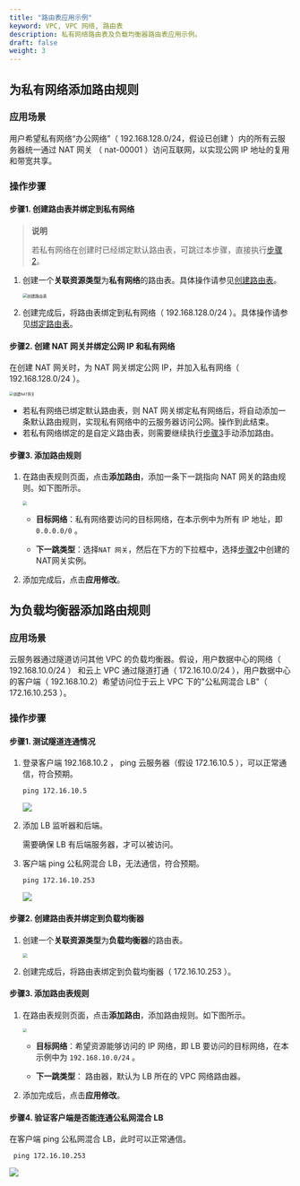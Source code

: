 ```yaml
---
title: "路由表应用示例"
keyword: VPC, VPC 网络, 路由表
description: 私有网络路由表及负载均衡器路由表应用示例。
draft: false
weight: 3
---
```


## 为私有网络添加路由规则

### 应用场景

用户希望私有网络“办公网络”（ 192.168.128.0/24，假设已创建 ）内的所有云服务器统一通过 NAT 网关 （ nat-00001 ）访问互联网，以实现公网 IP 地址的复用和带宽共享。

### 操作步骤

#### 步骤1. 创建路由表并绑定到私有网络

> **说明**
>
> 若私有网络在创建时已经绑定默认路由表，可跳过本步骤，直接执行[步骤2](#步骤2-创建-nat-网关并绑定公网-ip-和私有网络)。

1. 创建一个**关联资源类型**为**私有网络**的路由表。具体操作请参见[创建路由表](../02_route_function/#创建路由表)。

   <img src="../../../_images/504002_create_routetable.png" alt="创建路由表" style="zoom:50%;" />

2. 创建完成后，将路由表绑定到私有网络（ 192.168.128.0/24 ）。具体操作请参见[绑定路由表](../02_route_function/#绑定自定义路由表)。

#### 步骤2. 创建 NAT 网关并绑定公网 IP 和私有网络

在创建 NAT 网关时，为 NAT 网关绑定公网 IP，并加入私有网络（ 192.168.128.0/24 ）。

<img src="../../../_images/504003_create_nat.png" alt="创建NAT网关" style="zoom:45%;" />

- 若私有网络已绑定默认路由表，则 NAT 网关绑定私有网络后，将自动添加一条默认路由规则，实现私有网络中的云服务器访问公网。操作到此结束。
- 若私有网络绑定的是自定义路由表，则需要继续执行[步骤3](#3-添加路由规则)手动添加路由。

#### 步骤3. 添加路由规则

1. 在路由表规则页面，点击**添加路由**，添加一条下一跳指向 NAT 网关的路由规则。如下图所示。

   <img src="../../../_images/504003_route_to_nat.png"  style="zoom:45%;" />

   - **目标网络**：私有网络要访问的目标网络，在本示例中为所有 IP 地址，即`0.0.0.0/0` 。

   - **下一跳类型**：选择`NAT 网关`，然后在下方的下拉框中，选择[步骤2](#步骤2-创建-nat-网关并绑定公网-ip-和私有网络)中创建的NAT网关实例。

2. 添加完成后，点击**应用修改**。

## 为负载均衡器添加路由规则

### 应用场景

云服务器通过隧道访问其他 VPC 的负载均衡器。假设，用户数据中心的网络（ 192.168.10.0/24 ） 和云上 VPC 通过隧道打通（ 172.16.10.0/24 ），用户数据中心的客户端（ 192.168.10.2）希望访问位于云上 VPC 下的"公私网混合 LB"（ 172.16.10.253 ）。

### 操作步骤

#### 步骤1. 测试隧道连通情况

1. 登录客户端 192.168.10.2 ， ping 云服务器（假设 172.16.10.5 ），可以正常通信，符合预期。

   ```
   ping 172.16.10.5
   ```

   ![](../../../_images/504003_ping_vpn_instance.jpg)

2. 添加 LB 监听器和后端。

   需要确保 LB 有后端服务器，才可以被访问。

3. 客户端 ping 公私网混合 LB，无法通信，符合预期。

   ```
   ping 172.16.10.253
   ```

   ![](../../../_images/504003_ping_vpn_lb1.jpg)

#### 步骤2. 创建路由表并绑定到负载均衡器

1. 创建一个**关联资源类型**为**负载均衡器**的路由表。

   <img src="../../../_images/504003_routetable_lb.png" style="zoom:50%;" />

2. 创建完成后，将路由表绑定到负载均衡器（ 172.16.10.253 ）。

#### 步骤3. 添加路由表规则

1. 在路由表规则页面，点击**添加路由**，添加路由规则。如下图所示。

   <img src="../../../_images/504003_lb_routerules.png"  style="zoom:45%;" />

   - **目标网络**：希望资源能够访问的 IP 网络，即 LB 要访问的目标网络，在本示例中为 `192.168.10.0/24` 。

   - **下一跳类型**： 路由器，默认为 LB 所在的 VPC 网络路由器。

2. 添加完成后，点击**应用修改**。

#### 步骤4. 验证客户端是否能连通公私网混合 LB

在客户端 ping 公私网混合 LB，此时可以正常通信。

```
 ping 172.16.10.253
```

![](../../../_images/504003_ping_vpn_lb2.jpg)

